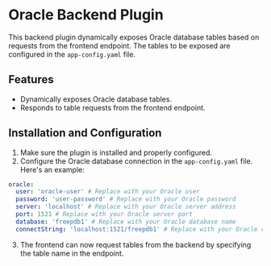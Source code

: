 # Oracle Backend Plugin

This backend plugin dynamically exposes Oracle database tables based on requests from the frontend endpoint. The tables to be exposed are configured in the `app-config.yaml` file.

## Features

- Dynamically exposes Oracle database tables.
- Responds to table requests from the frontend endpoint.

## Installation and Configuration

1. Make sure the plugin is installed and properly configured.
2. Configure the Oracle database connection in the `app-config.yaml` file. Here's an example:

```yaml
oracle:
  user: 'oracle-user' # Replace with your Oracle user
  password: 'user-password' # Replace with your Oracle password
  server: 'localhost' # Replace with your Oracle server address
  port: 1521 # Replace with your Oracle server port
  database: 'freepdb1' # Replace with your Oracle database name
  connectString: 'localhost:1521/freepdb1' # Replace with your Oracle connect string
```

3. The frontend can now request tables from the backend by specifying the table name in the endpoint.
